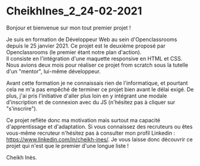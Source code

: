 # CheikhInes_2_24-02-2021
Bonjour et bienvenue sur mon tout premier projet !

Je suis en formation de Développeur Web au sein d'Openclassrooms depuis le 25 janvier 2021. 
Ce projet est le deuxième proposé par Openclassrooms (le premier étant notre plan d'action).   
Il consiste en l'intégration d'une maquette responsive en HTML et CSS. 
Nous avions deux mois pour réaliser ce projet from scratch sous la tutelle d'un "mentor", lui-même développeur. 

Avant cette formation je ne connaissais rien de l'informatique, et pourtant cela ne m'a pas empêché de terminer ce projet bien avant le délai exigé. 
De plus, j'ai pris l'initiative d'aller plus loin en y intégrant une modale d'inscription et de connexion avec du JS (n'hésitez pas à cliquer sur "s'inscrire"). 

Ce projet reflète donc ma motivation mais surtout ma capacité d'apprentissage et d'adaptation. 
Si vous connaissez des recruteurs ou êtes vous-même recruteur n'hésitez pas à consulter mon profil Linkedin : https://www.linkedin.com/in/cheikh-ines/.
Je vous laisse donc découvrir ce projet qui n'est que le premier d'une longue liste ! 

Cheikh Inès. 
